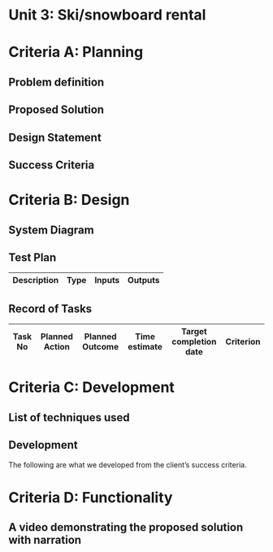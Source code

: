 # Unit 3: Ski/snowboard rental

# Criteria A: Planning

## Problem definition
 

## Proposed Solution


## Design Statement


## Success Criteria

# Criteria B: Design

## System Diagram


## Test Plan
| Description | Type | Inputs | Outputs | 
| ----------- | ---- | ------ | ------- |

## Record of Tasks
| Task No | Planned Action                                                | Planned Outcome                                                                                                 | Time estimate | Target completion date | Criterion |
|---------|---------------------------------------------------------------|-----------------------------------------------------------------------------------------------------------------|---------------|------------------------|-----------|

# Criteria C: Development

## List of techniques used

## Development
The following are what we developed from the client’s success criteria.


# Criteria D: Functionality
## A video demonstrating the proposed solution with narration
